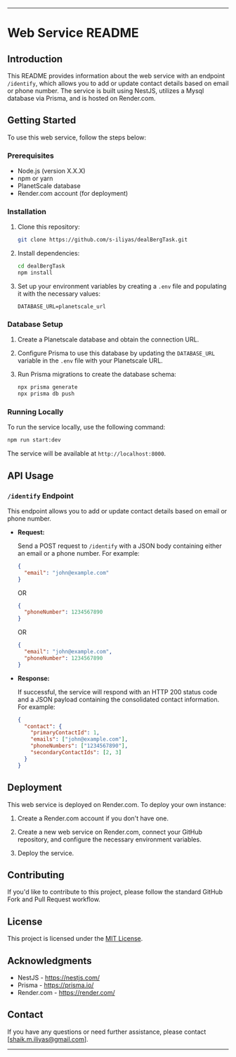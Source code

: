 
---

# Web Service README

## Introduction

This README provides information about the web service with an endpoint `/identify`, which allows you to add or update contact details based on email or phone number. The service is built using NestJS, utilizes a Mysql database via Prisma, and is hosted on Render.com.

## Getting Started

To use this web service, follow the steps below:

### Prerequisites

- Node.js (version X.X.X)
- npm or yarn
- PlanetScale database
- Render.com account (for deployment)

### Installation

1. Clone this repository:

   ```bash
   git clone https://github.com/s-iliyas/dealBergTask.git
   ```

2. Install dependencies:

   ```bash
   cd dealBergTask
   npm install
   ```

3. Set up your environment variables by creating a `.env` file and populating it with the necessary values:

   ```env
   DATABASE_URL=planetscale_url
   ```

### Database Setup

1. Create a Planetscale database and obtain the connection URL.

2. Configure Prisma to use this database by updating the `DATABASE_URL` variable in the `.env` file with your Planetscale URL.

3. Run Prisma migrations to create the database schema:

   ```bash
   npx prisma generate
   npx prisma db push
   ```

### Running Locally

To run the service locally, use the following command:

```bash
npm run start:dev
```

The service will be available at `http://localhost:8000`.

## API Usage

### `/identify` Endpoint

This endpoint allows you to add or update contact details based on email or phone number.

- **Request:**

  Send a POST request to `/identify` with a JSON body containing either an email or a phone number. For example:

  ```json
  {
    "email": "john@example.com"
  }
  ```

  OR

  ```json
  {
    "phoneNumber": 1234567890
  }
  ```

  OR

  ```json
  {
    "email": "john@example.com",
    "phoneNumber": 1234567890
  }
  ```

- **Response:**

  If successful, the service will respond with an HTTP 200 status code and a JSON payload containing the consolidated contact information. For example:

  ```json
  {
    "contact": {
      "primaryContactId": 1,
      "emails": ["john@example.com"],
      "phoneNumbers": ["1234567890"],
      "secondaryContactIds": [2, 3]
    }
  }
  ```

## Deployment

This web service is deployed on Render.com. To deploy your own instance:

1. Create a Render.com account if you don't have one.

2. Create a new web service on Render.com, connect your GitHub repository, and configure the necessary environment variables.

3. Deploy the service.

## Contributing

If you'd like to contribute to this project, please follow the standard GitHub Fork and Pull Request workflow.

## License

This project is licensed under the [MIT License](LICENSE).

## Acknowledgments

- NestJS - https://nestjs.com/
- Prisma - https://prisma.io/
- Render.com - https://render.com/

## Contact

If you have any questions or need further assistance, please contact [shaik.m.iliyas@gmail.com].

---
